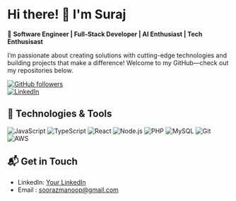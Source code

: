 # Hi there! 👋 I'm Suraj 

🚀 **Software Engineer | Full-Stack Developer | AI Enthusiast | Tech Enthusisast**

I’m passionate about creating solutions with cutting-edge technologies and building projects that make a difference! Welcome to my GitHub—check out my repositories below.

[![GitHub followers](https://img.shields.io/github/followers/sooraz2?label=Follow&style=social)](https://github.com/sooraz2)  
[![LinkedIn](https://img.shields.io/badge/LinkedIn-Connect-blue)](https://www.linkedin.com/in/suraj-kunwar-945724b3/)

## 🔧 Technologies & Tools
![JavaScript](https://img.shields.io/badge/-JavaScript-black?style=flat-square&logo=javascript)
![TypeScript](https://img.shields.io/badge/-TypeScript-black?style=flat-square&logo=typescript)
![React](https://img.shields.io/badge/-React-black?style=flat-square&logo=react)
![Node.js](https://img.shields.io/badge/-Node.js-black?style=flat-square&logo=node.js)
![PHP](https://img.shields.io/badge/-PHP-black?style=flat-square&logo=php)
![MySQL](https://img.shields.io/badge/-MySQL-black?style=flat-square&logo=mysql)
![Git](https://img.shields.io/badge/-Git-black?style=flat-square&logo=git)
![AWS](https://img.shields.io/badge/-AWS-black?style=flat-square&logo=amazon-aws)

## 📬 Get in Touch
- LinkedIn: [Your LinkedIn](https://www.linkedin.com/in/suraj-kunwar-945724b3/)
- Email : soorazmanoop@gmail.com


